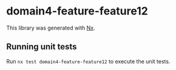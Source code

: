 # domain4-feature-feature12

This library was generated with [Nx](https://nx.dev).

## Running unit tests

Run `nx test domain4-feature-feature12` to execute the unit tests.
